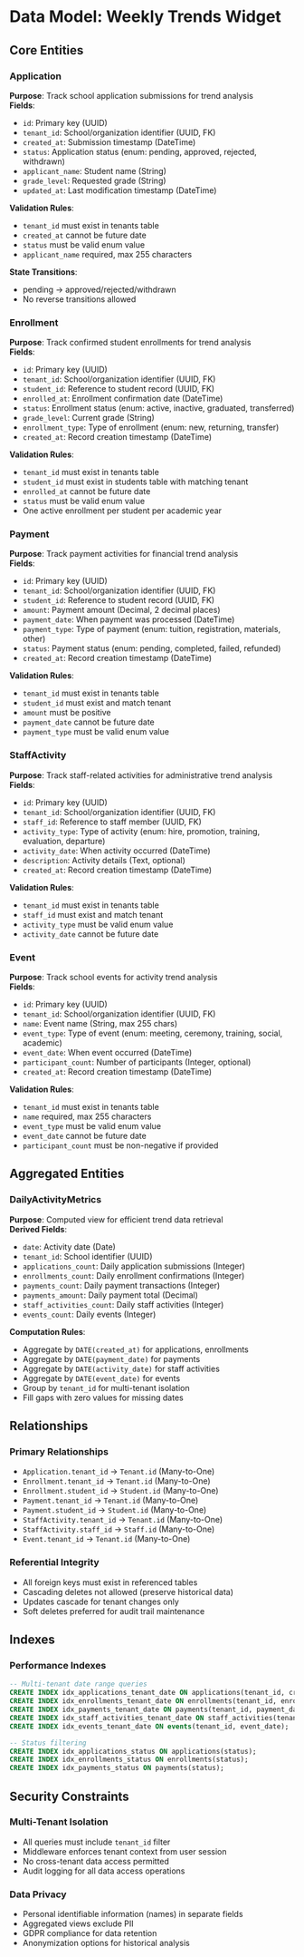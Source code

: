 # Data Model: Weekly Trends Widget

## Core Entities

### Application
**Purpose**: Track school application submissions for trend analysis  
**Fields**:
- `id`: Primary key (UUID)
- `tenant_id`: School/organization identifier (UUID, FK)
- `created_at`: Submission timestamp (DateTime)
- `status`: Application status (enum: pending, approved, rejected, withdrawn)
- `applicant_name`: Student name (String)
- `grade_level`: Requested grade (String)
- `updated_at`: Last modification timestamp (DateTime)

**Validation Rules**:
- `tenant_id` must exist in tenants table
- `created_at` cannot be future date
- `status` must be valid enum value
- `applicant_name` required, max 255 characters

**State Transitions**:
- pending → approved/rejected/withdrawn
- No reverse transitions allowed

### Enrollment  
**Purpose**: Track confirmed student enrollments for trend analysis  
**Fields**:
- `id`: Primary key (UUID)
- `tenant_id`: School/organization identifier (UUID, FK)
- `student_id`: Reference to student record (UUID, FK)
- `enrolled_at`: Enrollment confirmation date (DateTime)
- `status`: Enrollment status (enum: active, inactive, graduated, transferred)
- `grade_level`: Current grade (String)
- `enrollment_type`: Type of enrollment (enum: new, returning, transfer)
- `created_at`: Record creation timestamp (DateTime)

**Validation Rules**:
- `tenant_id` must exist in tenants table
- `student_id` must exist in students table with matching tenant
- `enrolled_at` cannot be future date
- `status` must be valid enum value
- One active enrollment per student per academic year

### Payment
**Purpose**: Track payment activities for financial trend analysis  
**Fields**:
- `id`: Primary key (UUID)
- `tenant_id`: School/organization identifier (UUID, FK)
- `student_id`: Reference to student record (UUID, FK)
- `amount`: Payment amount (Decimal, 2 decimal places)
- `payment_date`: When payment was processed (DateTime)
- `payment_type`: Type of payment (enum: tuition, registration, materials, other)
- `status`: Payment status (enum: pending, completed, failed, refunded)
- `created_at`: Record creation timestamp (DateTime)

**Validation Rules**:
- `tenant_id` must exist in tenants table
- `student_id` must exist and match tenant
- `amount` must be positive
- `payment_date` cannot be future date
- `payment_type` must be valid enum value

### StaffActivity
**Purpose**: Track staff-related activities for administrative trend analysis  
**Fields**:
- `id`: Primary key (UUID)
- `tenant_id`: School/organization identifier (UUID, FK)
- `staff_id`: Reference to staff member (UUID, FK)
- `activity_type`: Type of activity (enum: hire, promotion, training, evaluation, departure)
- `activity_date`: When activity occurred (DateTime)
- `description`: Activity details (Text, optional)
- `created_at`: Record creation timestamp (DateTime)

**Validation Rules**:
- `tenant_id` must exist in tenants table
- `staff_id` must exist and match tenant
- `activity_type` must be valid enum value
- `activity_date` cannot be future date

### Event
**Purpose**: Track school events for activity trend analysis  
**Fields**:
- `id`: Primary key (UUID)
- `tenant_id`: School/organization identifier (UUID, FK)
- `name`: Event name (String, max 255 chars)
- `event_type`: Type of event (enum: meeting, ceremony, training, social, academic)
- `event_date`: When event occurred (DateTime)
- `participant_count`: Number of participants (Integer, optional)
- `created_at`: Record creation timestamp (DateTime)

**Validation Rules**:
- `tenant_id` must exist in tenants table
- `name` required, max 255 characters
- `event_type` must be valid enum value
- `event_date` cannot be future date
- `participant_count` must be non-negative if provided

## Aggregated Entities

### DailyActivityMetrics
**Purpose**: Computed view for efficient trend data retrieval  
**Derived Fields**:
- `date`: Activity date (Date)
- `tenant_id`: School identifier (UUID)
- `applications_count`: Daily application submissions (Integer)
- `enrollments_count`: Daily enrollment confirmations (Integer)
- `payments_count`: Daily payment transactions (Integer)
- `payments_amount`: Daily payment total (Decimal)
- `staff_activities_count`: Daily staff activities (Integer)
- `events_count`: Daily events (Integer)

**Computation Rules**:
- Aggregate by `DATE(created_at)` for applications, enrollments
- Aggregate by `DATE(payment_date)` for payments
- Aggregate by `DATE(activity_date)` for staff activities
- Aggregate by `DATE(event_date)` for events
- Group by `tenant_id` for multi-tenant isolation
- Fill gaps with zero values for missing dates

## Relationships

### Primary Relationships
- `Application.tenant_id` → `Tenant.id` (Many-to-One)
- `Enrollment.tenant_id` → `Tenant.id` (Many-to-One)
- `Enrollment.student_id` → `Student.id` (Many-to-One)
- `Payment.tenant_id` → `Tenant.id` (Many-to-One)
- `Payment.student_id` → `Student.id` (Many-to-One)
- `StaffActivity.tenant_id` → `Tenant.id` (Many-to-One)
- `StaffActivity.staff_id` → `Staff.id` (Many-to-One)
- `Event.tenant_id` → `Tenant.id` (Many-to-One)

### Referential Integrity
- All foreign keys must exist in referenced tables
- Cascading deletes not allowed (preserve historical data)
- Updates cascade for tenant changes only
- Soft deletes preferred for audit trail maintenance

## Indexes

### Performance Indexes
```sql
-- Multi-tenant date range queries
CREATE INDEX idx_applications_tenant_date ON applications(tenant_id, created_at);
CREATE INDEX idx_enrollments_tenant_date ON enrollments(tenant_id, enrolled_at);
CREATE INDEX idx_payments_tenant_date ON payments(tenant_id, payment_date);
CREATE INDEX idx_staff_activities_tenant_date ON staff_activities(tenant_id, activity_date);
CREATE INDEX idx_events_tenant_date ON events(tenant_id, event_date);

-- Status filtering
CREATE INDEX idx_applications_status ON applications(status);
CREATE INDEX idx_enrollments_status ON enrollments(status);
CREATE INDEX idx_payments_status ON payments(status);
```

## Security Constraints

### Multi-Tenant Isolation
- All queries must include `tenant_id` filter
- Middleware enforces tenant context from user session
- No cross-tenant data access permitted
- Audit logging for all data access operations

### Data Privacy
- Personal identifiable information (names) in separate fields
- Aggregated views exclude PII
- GDPR compliance for data retention
- Anonymization options for historical analysis
